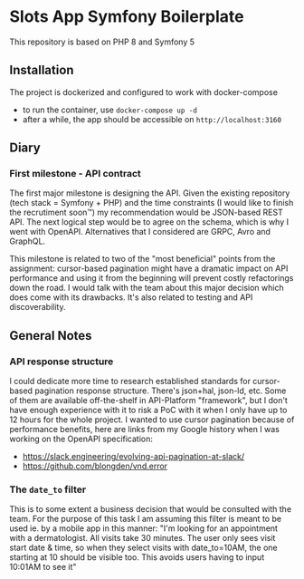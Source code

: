 # Slots App Symfony Boilerplate

This repository is based on PHP 8 and Symfony 5

## Installation

The project is dockerized and configured to work with docker-compose

- to run the container, use `docker-compose up -d`
- after a while, the app should be accessible on `http://localhost:3160`

## Diary

### First milestone - API contract

The first major milestone is designing the API. Given the existing repository (tech stack = Symfony + PHP) and the time
constraints (I would like to finish the recrutiment soon™) my recommendation would be JSON-based REST API. The next
logical step would be to agree on the schema, which is why I went with OpenAPI. Alternatives that I considered are GRPC,
Avro and GraphQL.

This milestone is related to two of the "most beneficial" points from the assignment:
cursor-based pagination might have a dramatic impact on API performance and using it from the beginning will prevent
costly refactorings down the road. I would talk with the team about this major decision which does come with its
drawbacks. It's also related to testing and API discoverability.


## General Notes

### API response structure

I could dedicate more time to research established standards for cursor-based pagination response structure. There's
json+hal, json-ld, etc. Some of them are available off-the-shelf in API-Platform "framework", but I don't have enough
experience with it to risk a PoC with it when I only have up to 12 hours for the whole project. I wanted to use cursor
pagination because of performance benefits, here are links from my Google history when I was working on the OpenAPI
specification:

* https://slack.engineering/evolving-api-pagination-at-slack/
* https://github.com/blongden/vnd.error

### The `date_to` filter

This is to some extent a business decision that would be consulted with the team. For the purpose of this task I am
assuming this filter is meant to be used ie. by a mobile app in this manner: "I'm looking for an appointment with a
dermatologist. All visits take 30 minutes. The user only sees visit start date & time, so when they select visits with
date_to=10AM, the one starting at 10 should be visible too. This avoids users having to input 10:01AM to see it"
